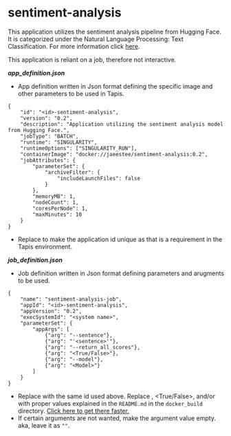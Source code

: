 # sentiment-analysis
This application utilizes the sentiment analysis pipeline from Hugging Face.
It is categorized under the Natural Language Processing: Text Classification.
For more information click [here](https://huggingface.co/tasks/text-classification).

This application is reliant on a job, therefore not interactive. 

***app_definition.json***
- App definition written in Json format defining the specific image and other parameters to be used in Tapis.

```
{
    "id": "<id>-sentiment-analysis",
    "version": "0.2",
    "description": "Application utilizing the sentiment analysis model from Hugging Face.",
    "jobType": "BATCH",
    "runtime": "SINGULARITY",
    "runtimeOptions": ["SINGULARITY_RUN"],
    "containerImage": "docker://jaeestee/sentiment-analysis:0.2",
    "jobAttributes": {
        "parameterSet": {
            "archiveFilter": { 
                "includeLaunchFiles": false 
            }
        },
        "memoryMB": 1,
        "nodeCount": 1,
        "coresPerNode": 1,
        "maxMinutes": 10
    }
}
```
- Replace <id> to make the application id unique as that is a requirement in the Tapis environment.

***job_definition.json***
- Job definition written in Json format defining parameters and arugments to be used.

```
{
    "name": "sentiment-analysis-job",
    "appId": "<id>-sentiment-analysis",
    "appVersion": "0.2",
    "execSystemId": "<system name>",
    "parameterSet": {
        "appArgs": [
            {"arg": "--sentence"},
            {"arg": "'<sentence>'"},
            {"arg": "--return_all_scores"},
            {"arg": "<True/False>"},
            {"arg": "--model"},
            {"arg": "<Model>"}
        ]
    }
}
```
- Replace <id> with the same id used above. Replace <sentence>, <True/False>, and/or <Model> with proper values explained in the `README.md` in the `docker_build` directory. [Click here to get there faster.](https://github.com/jaeestee/application-repository/tree/main/sentiment-analysis/docker_build#running-the-image)
- If certain arguments are not wanted, make the argument value empty. aka, leave it as `""`.
